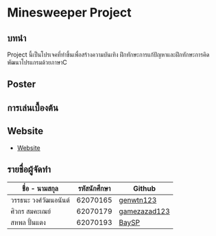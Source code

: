 # Minesweeper Project
## บทนำ
Project นี้เป็นโปรเจคที่ทำขึ้นเพื่อสร้างความบันเทิง ฝึกทักษะการแก้ปัญหาและฝึกทักษะการคิด พัฒนาโปรแกรมด้วยภาษาC
## Poster
## การเล่นเบื้องต้น
## Website 
- [Website](https://gamezazad123.github.io/Minesweeper/)
## รายชื่อผู้จัดทำ
| ชื่อ - นามสกุล | รหัสนักศึกษา | Github |
| --- | --- | --- |
| วรรธนะ วงศ์วัฒนอนันต์ | 62070165 | [genwtn123](https://github.com/genwtn123) |
| ศิวกร สมคะเณย์ | 62070179 | [gamezazad123](https://github.com/gamezazad123) |
| สหพล ปั้นแตง | 62070193 | [BaySP](https://github.com/BaySP) |
